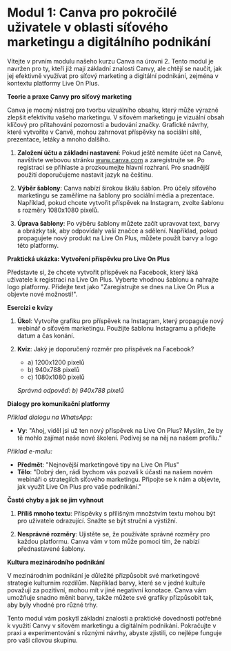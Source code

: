# **Modul 1: Canva pro pokročilé uživatele v oblasti síťového marketingu a digitálního podnikání**

Vítejte v prvním modulu našeho kurzu Canva na úrovni 2. Tento modul je navržen pro ty, kteří již mají základní znalosti Canvy, ale chtějí se naučit, jak jej efektivně využívat pro síťový marketing a digitální podnikání, zejména v kontextu platformy Live On Plus.

**Teorie a praxe Canvy pro síťový marketing**

Canva je mocný nástroj pro tvorbu vizuálního obsahu, který může výrazně zlepšit efektivitu vašeho marketingu. V síťovém marketingu je vizuální obsah klíčový pro přitahování pozornosti a budování značky. Grafické návrhy, které vytvoříte v Canvě, mohou zahrnovat příspěvky na sociální sítě, prezentace, letáky a mnoho dalšího.

1. **Založení účtu a základní nastavení**: Pokud ještě nemáte účet na Canvě, navštivte webovou stránku www.canva.com a zaregistrujte se. Po registraci se přihlaste a prozkoumejte hlavní rozhraní. Pro snadnější použití doporučujeme nastavit jazyk na češtinu.

2. **Výběr šablony**: Canva nabízí širokou škálu šablon. Pro účely síťového marketingu se zaměříme na šablony pro sociální média a prezentace. Například, pokud chcete vytvořit příspěvek na Instagram, zvolte šablonu s rozměry 1080x1080 pixelů.

3. **Úprava šablony**: Po výběru šablony můžete začít upravovat text, barvy a obrázky tak, aby odpovídaly vaší značce a sdělení. Například, pokud propagujete nový produkt na Live On Plus, můžete použít barvy a logo této platformy.

**Praktická ukázka: Vytvoření příspěvku pro Live On Plus**

Představte si, že chcete vytvořit příspěvek na Facebook, který láká uživatele k registraci na Live On Plus. Vyberte vhodnou šablonu a nahrajte logo platformy. Přidejte text jako "Zaregistrujte se dnes na Live On Plus a objevte nové možnosti!".

**Esercizi e kvízy**

1. **Úkol**: Vytvořte grafiku pro příspěvek na Instagram, který propaguje nový webinář o síťovém marketingu. Použijte šablonu Instagramu a přidejte datum a čas konání.

2. **Kvíz**: Jaký je doporučený rozměr pro příspěvek na Facebook?

   - a) 1200x1200 pixelů
   - b) 940x788 pixelů
   - c) 1080x1080 pixelů

   *Správná odpověď: b) 940x788 pixelů*

**Dialogy pro komunikační platformy**

*Příklad dialogu na WhatsApp:*

- **Vy**: "Ahoj, viděl jsi už ten nový příspěvek na Live On Plus? Myslím, že by tě mohlo zajímat naše nové školení. Podívej se na něj na našem profilu."

*Příklad e-mailu:*

- **Předmět**: "Nejnovější marketingové tipy na Live On Plus"
- **Tělo**: "Dobrý den, rádi bychom vás pozvali k účasti na našem novém webináři o strategiích síťového marketingu. Připojte se k nám a objevte, jak využít Live On Plus pro vaše podnikání."

**Časté chyby a jak se jim vyhnout**

1. **Příliš mnoho textu**: Příspěvky s přílišným množstvím textu mohou být pro uživatele odrazující. Snažte se být struční a výstižní.

2. **Nesprávné rozměry**: Ujistěte se, že používáte správné rozměry pro každou platformu. Canva vám v tom může pomoci tím, že nabízí přednastavené šablony.

**Kultura mezinárodního podnikání**

V mezinárodním podnikání je důležité přizpůsobit své marketingové strategie kulturním rozdílům. Například barvy, které se v jedné kultuře považují za pozitivní, mohou mít v jiné negativní konotace. Canva vám umožňuje snadno měnit barvy, takže můžete své grafiky přizpůsobit tak, aby byly vhodné pro různé trhy.

Tento modul vám poskytl základní znalosti a praktické dovednosti potřebné k využití Canvy v síťovém marketingu a digitálním podnikání. Pokračujte v praxi a experimentování s různými návrhy, abyste zjistili, co nejlépe funguje pro vaši cílovou skupinu.